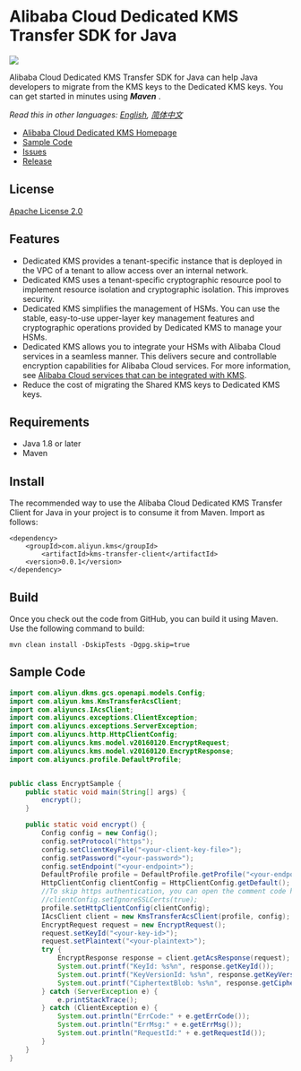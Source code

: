 # Alibaba Cloud Dedicated KMS Transfer SDK for Java

![](https://aliyunsdk-pages.alicdn.com/icons/AlibabaCloud.svg)

Alibaba Cloud Dedicated KMS Transfer SDK for Java can help Java developers to migrate from the KMS keys to the Dedicated KMS keys. You can get started in minutes using ***Maven*** .

*Read this in other languages: [English](README.md), [简体中文](README.zh-cn.md)*

- [Alibaba Cloud Dedicated KMS Homepage](https://www.alibabacloud.com/help/zh/doc-detail/311016.htm)
- [Sample Code](/examples)
- [Issues](https://github.com/aliyun/alibabacloud-dkms-transfer-java-sdk/issues)
- [Release](https://github.com/aliyun/alibabacloud-dkms-transfer-java-sdk/releases)

## License

[Apache License 2.0](https://www.apache.org/licenses/LICENSE-2.0.html)

## Features
* Dedicated KMS provides a tenant-specific instance that is deployed in the VPC of a tenant to allow access over an internal network.
* Dedicated KMS uses a tenant-specific cryptographic resource pool to implement resource isolation and cryptographic isolation. This improves security.
* Dedicated KMS simplifies the management of HSMs. You can use the stable, easy-to-use upper-layer key management features and cryptographic operations provided by Dedicated KMS to manage your HSMs.
* Dedicated KMS allows you to integrate your HSMs with Alibaba Cloud services in a seamless manner. This delivers secure and controllable encryption capabilities for Alibaba Cloud services. For more information, see [Alibaba Cloud services that can be integrated with KMS](https://www.alibabacloud.com/help/en/key-management-service/latest/alibaba-cloud-services-that-can-be-integrated-with-kms#concept-2318937).
* Reduce the cost of migrating the Shared KMS keys to Dedicated KMS keys. 

## Requirements

- Java 1.8 or later
- Maven

## Install

The recommended way to use the Alibaba Cloud Dedicated KMS Transfer Client for Java in your project is to consume it from Maven. Import as follows:

```
<dependency>
    <groupId>com.aliyun.kms</groupId>
        <artifactId>kms-transfer-client</artifactId>
    <version>0.0.1</version>
</dependency>
```


## Build

Once you check out the code from GitHub, you can build it using Maven. Use the following command to build:

```
mvn clean install -DskipTests -Dgpg.skip=true
```


## Sample Code
```Java
import com.aliyun.dkms.gcs.openapi.models.Config;
import com.aliyun.kms.KmsTransferAcsClient;
import com.aliyuncs.IAcsClient;
import com.aliyuncs.exceptions.ClientException;
import com.aliyuncs.exceptions.ServerException;
import com.aliyuncs.http.HttpClientConfig;
import com.aliyuncs.kms.model.v20160120.EncryptRequest;
import com.aliyuncs.kms.model.v20160120.EncryptResponse;
import com.aliyuncs.profile.DefaultProfile;


public class EncryptSample {
    public static void main(String[] args) {
        encrypt();
    }

    public static void encrypt() {
        Config config = new Config();
        config.setProtocol("https");
        config.setClientKeyFile("<your-client-key-file>");
        config.setPassword("<your-password>");
        config.setEndpoint("<your-endpoint>");
        DefaultProfile profile = DefaultProfile.getProfile("<your-endpoint>", "<your-access-key-id>", "<your-access-key-secret>");
        HttpClientConfig clientConfig = HttpClientConfig.getDefault();
        //To skip https authentication, you can open the comment code here
        //clientConfig.setIgnoreSSLCerts(true);
        profile.setHttpClientConfig(clientConfig);
        IAcsClient client = new KmsTransferAcsClient(profile, config);
        EncryptRequest request = new EncryptRequest();
        request.setKeyId("<your-key-id>");
        request.setPlaintext("<your-plaintext>");
        try {
            EncryptResponse response = client.getAcsResponse(request);
            System.out.printf("KeyId: %s%n", response.getKeyId());
            System.out.printf("KeyVersionId: %s%n", response.getKeyVersionId());
            System.out.printf("CiphertextBlob: %s%n", response.getCiphertextBlob());
        } catch (ServerException e) {
            e.printStackTrace();
        } catch (ClientException e) {
            System.out.println("ErrCode:" + e.getErrCode());
            System.out.println("ErrMsg:" + e.getErrMsg());
            System.out.println("RequestId:" + e.getRequestId());
        }
    }
}
```

 
